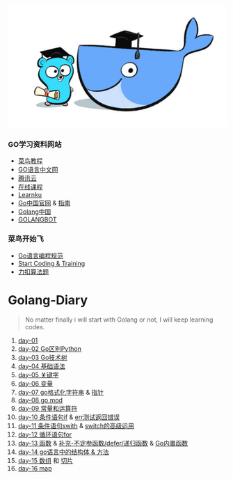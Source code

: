 ![](./Days/images/mrm.jpg)


### GO学习资料网站
* [菜鸟教程](https://www.runoob.com/go/go-basic-syntax.html)
* [GO语言中文网](https://studygolang.com)
* [腾讯云](https://cloud.tencent.com/developer/doc/1101)
* [在线课程](https://github.com/unknwon/go-fundamental-programming/blob/master/lectures/lecture1.md)
* [Learnku](https://learnku.com/)
* [Go中国官网](https://go-zh.org/) & [指南](https://tour.go-zh.org/welcome/1)
* [Golang中国](https://www.qfgolang.com/)
* [GOLANGBOT](https://golangbot.com/learn-golang-series/)

### 菜鸟开始飞
* [Go语言编程规范](./Days/day11b.md)
* [Start Coding & Training](./Start%20coding.md)
* [力扣算法题](./Algorithm/Algorithm.md)

# Golang-Diary

>No matter finally i will start with Golang or not, I will keep learning codes.

1. [day-01](./day-01/1.概念.md)
2. [day-02 Go区别Python](./day-02/go%20vs%20python.md)
3. [day-03 Go技术树](./day-03/go_tree.md)
4. [day-04 基础语法](./day-04/day-04.md)
5. [day-05 关键字](./day-05/day-05.md)
6. [day-06 变量](./Days/day06.md)
7. [day-07 go格式化字符串](./Days/day07.md) & [指针](./Days/day08a.md)
8. [day-08 go mod](./Days/day08.md)
9. [day-09 常量和运算符](./Days/day09.md)
10. [day-10 条件语句if](./Days/day10.md) & [err测试返回错误](./Days/day10a.md)
11. [day-11 条件语句swith](./Days/day11.md) & [switch的高级运用](./Days/day11a.md)
12. [day-12 循环语句for](./Days/day12.md)
13. [day-13 函数](./Days/day13.md) & [补充-不定参函数/defer/递归函数](./Days/day13a.md) & [Go内置函数](./Days/day13b.md)
14. [day-14 go语言中的结构体 & 方法](./Days/day14.md)
15. [day-15 数组](./Days/day15.md) 和 [切片](./Days/day15a.md) 
16. [day-16 map](./Days/day16.md)
